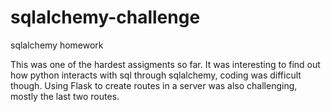 # sqlalchemy-challenge
sqlalchemy homework

This was one of the hardest assigments so far. It was interesting to find out how python interacts with sql through sqlalchemy, coding was difficult though. Using Flask to create routes in a server was also challenging, mostly the last two routes.
